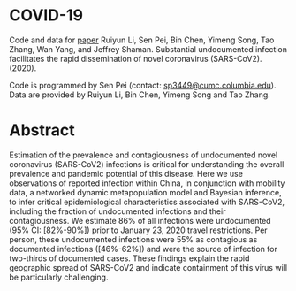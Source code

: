 # COVID-19
Code and data for [paper](https://science.sciencemag.org/content/early/2020/03/13/science.abb3221) Ruiyun Li, Sen Pei, Bin Chen, Yimeng Song, Tao Zhang, Wan Yang, and Jeffrey Shaman. Substantial undocumented infection facilitates the rapid dissemination of novel coronavirus (SARS-CoV2). (2020). 

Code is programmed by Sen Pei (contact: sp3449@cumc.columbia.edu). Data are provided by Ruiyun Li, Bin Chen, Yimeng Song and Tao Zhang.

# Abstract

Estimation of the prevalence and contagiousness of undocumented novel coronavirus (SARS-CoV2) infections is critical for understanding the overall prevalence and pandemic potential of this disease. Here we use observations of reported infection within China, in conjunction with mobility data, a networked dynamic metapopulation model and Bayesian inference, to infer critical epidemiological characteristics associated with SARS-CoV2, including the fraction of undocumented infections and their contagiousness. We estimate 86% of all infections were undocumented (95% CI: [82%-90%]) prior to January 23, 2020 travel restrictions. Per person, these undocumented infections were 55% as contagious as documented infections ([46%-62%]) and were the source of infection for two-thirds of documented cases. These findings explain the rapid geographic spread of SARS-CoV2 and indicate containment of this virus will be particularly challenging.
